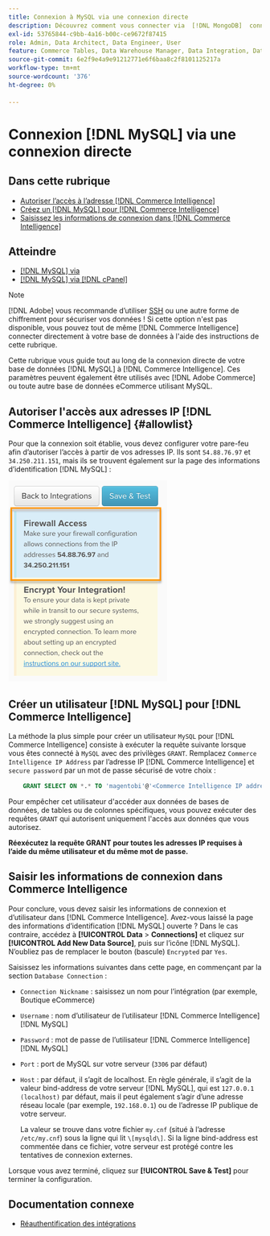```yaml
---
title: Connexion à MySQL via une connexion directe
description: Découvrez comment vous connecter via  [!DNL MongoDB]  connexion directe.
exl-id: 53765844-c9bb-4a16-b00c-ce9672f87415
role: Admin, Data Architect, Data Engineer, User
feature: Commerce Tables, Data Warehouse Manager, Data Integration, Data Import/Export
source-git-commit: 6e2f9e4a9e91212771e6f6baa8c2f8101125217a
workflow-type: tm+mt
source-wordcount: '376'
ht-degree: 0%

---
```


# Connexion [!DNL MySQL] via une connexion directe

## Dans cette rubrique

* [Autoriser l’accès à l’adresse  [!DNL Commerce Intelligence] ](#allowlist)
* [Créez un  [!DNL MySQL]  pour  [!DNL Commerce Intelligence]](#steptwo)
* [Saisissez les informations de connexion dans  [!DNL Commerce Intelligence]](#stepthree)

## Atteindre

* [[!DNL MySQL] via ](../integrations/mysql-via-ssh-tunnel.md)
* [[!DNL MySQL] via  [!DNL cPanel]](../integrations/mysql-via-cpanel.md)

>[!NOTE]
>
>[!DNL Adobe] vous recommande d’utiliser [SSH](../integrations/mysql-via-ssh-tunnel.md) ou une autre forme de chiffrement pour sécuriser vos données ! Si cette option n&#39;est pas disponible, vous pouvez tout de même [!DNL Commerce Intelligence] connecter directement à votre base de données à l&#39;aide des instructions de cette rubrique.

Cette rubrique vous guide tout au long de la connexion directe de votre base de données [!DNL MySQL] à [!DNL Commerce Intelligence]. Ces paramètres peuvent également être utilisés avec [!DNL Adobe Commerce] ou toute autre base de données eCommerce utilisant MySQL.

## Autoriser l&#39;accès aux adresses IP [!DNL Commerce Intelligence] {#allowlist}

Pour que la connexion soit établie, vous devez configurer votre pare-feu afin d’autoriser l’accès à partir de vos adresses IP. Ils sont `54.88.76.97` et `34.250.211.151`, mais ils se trouvent également sur la page des informations d’identification [!DNL MySQL] :

![MBI_Allow_Access_IPs.png](../../../assets/MBI_allow_access_IPs.png)

## Créer un utilisateur [!DNL MySQL] pour [!DNL Commerce Intelligence]

La méthode la plus simple pour créer un utilisateur `MySQL` pour [!DNL Commerce Intelligence] consiste à exécuter la requête suivante lorsque vous êtes connecté à `MySQL` avec des privilèges `GRANT`. Remplacez `Commerce Intelligence IP Address` par l’adresse IP [!DNL Commerce Intelligence] et `secure password` par un mot de passe sécurisé de votre choix :

```sql
    GRANT SELECT ON *.* TO 'magentobi'@'<Commerce Intelligence IP address>' IDENTIFIED BY '<secure password>';
```

Pour empêcher cet utilisateur d&#39;accéder aux données de bases de données, de tables ou de colonnes spécifiques, vous pouvez exécuter des requêtes `GRANT` qui autorisent uniquement l&#39;accès aux données que vous autorisez.

**Réexécutez la requête GRANT pour toutes les adresses IP requises à l’aide du même utilisateur et du même mot de passe.**

## Saisir les informations de connexion dans Commerce Intelligence

Pour conclure, vous devez saisir les informations de connexion et d’utilisateur dans [!DNL Commerce Intelligence]. Avez-vous laissé la page des informations d’identification [!DNL MySQL] ouverte ? Dans le cas contraire, accédez à **[!UICONTROL Data** > **Connections]** et cliquez sur **[!UICONTROL Add New Data Source]**, puis sur l’icône [!DNL MySQL]. N’oubliez pas de remplacer le bouton (bascule) `Encrypted` par `Yes`.

Saisissez les informations suivantes dans cette page, en commençant par la section `Database Connection` :

* `Connection Nickname` : saisissez un nom pour l’intégration (par exemple, Boutique eCommerce)
* `Username` : nom d’utilisateur de l’utilisateur [!DNL Commerce Intelligence] [!DNL MySQL]
* `Password` : mot de passe de l’utilisateur [!DNL Commerce Intelligence] [!DNL MySQL]
* `Port` : port de MySQL sur votre serveur (`3306` par défaut)
* `Host` : par défaut, il s’agit de localhost. En règle générale, il s’agit de la valeur bind-address de votre serveur [!DNL MySQL], qui est `127.0.0.1 (localhost)` par défaut, mais il peut également s’agir d’une adresse réseau locale (par exemple, `192.168.0.1`) ou de l’adresse IP publique de votre serveur.

  La valeur se trouve dans votre fichier `my.cnf` (situé à l’adresse `/etc/my.cnf`) sous la ligne qui lit `\[mysqld\]`. Si la ligne bind-address est commentée dans ce fichier, votre serveur est protégé contre les tentatives de connexion externes.

Lorsque vous avez terminé, cliquez sur **[!UICONTROL Save & Test]** pour terminer la configuration.

## Documentation connexe

* [Réauthentification des intégrations](https://experienceleague.adobe.com/docs/commerce-knowledge-base/kb/how-to/mbi-reauthenticating-integrations.html?lang=fr)
